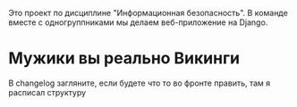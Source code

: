 Это проект по дисциплине "Информационная безопасность". В команде вместе с одногруппниками мы делаем веб-приложение на Django.

 # Мужики вы реально Викинги 
В changelog загляните, если будете что то во фронте править, там я расписал структуру
